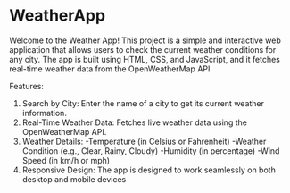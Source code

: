 # WeatherApp
Welcome to the Weather App! This project is a simple and interactive web application that allows users to check the current weather conditions for any city. The app is built using HTML, CSS, and JavaScript, and it fetches real-time weather data from the OpenWeatherMap API

Features:
1. Search by City: Enter the name of a city to get its current weather information.
2. Real-Time Weather Data: Fetches live weather data using the OpenWeatherMap API.
3. Weather Details:
-Temperature (in Celsius or Fahrenheit)
-Weather Condition (e.g., Clear, Rainy, Cloudy)
-Humidity (in percentage)
-Wind Speed (in km/h or mph)
4. Responsive Design: The app is designed to work seamlessly on both desktop and mobile devices

